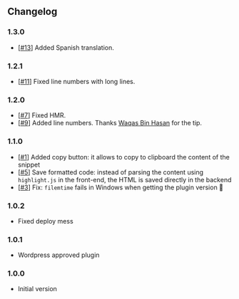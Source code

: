 ## Changelog

### 1.3.0

- [[#13](https://github.com/displaynone/gutenberg-snippet/issues/13)] Added Spanish translation.

### 1.2.1

- [[#11](https://github.com/displaynone/gutenberg-snippet/issues/11)] Fixed line numbers with long lines.

### 1.2.0

- [[#7](https://github.com/displaynone/gutenberg-snippet/issues/7)] Fixed HMR.
- [[#9](https://github.com/displaynone/gutenberg-snippet/issues/9)] Added line numbers. Thanks [Waqas Bin Hasan](https://twitter.com/waqasbinhasan) for the tip.

### 1.1.0

- [[#1](https://github.com/displaynone/gutenberg-snippet/issues/1)] Added copy button: it allows to copy to clipboard the content of the snippet
- [[#5](https://github.com/displaynone/gutenberg-snippet/issues/5)] Save formatted code: instead of parsing the content using `highlight.js` in the front-end, the HTML is saved directly in the backend
- [[#3](https://github.com/displaynone/gutenberg-snippet/issues/3)] Fix: `filemtime` fails in Windows when getting the plugin version :bug:

### 1.0.2

- Fixed deploy mess

### 1.0.1

- Wordpress approved plugin

### 1.0.0

- Initial version

